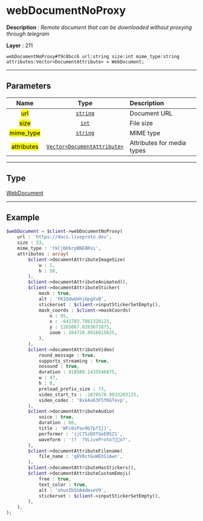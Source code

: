 # webDocumentNoProxy

**Description** : *Remote document that can be downloaded without proxying through telegram*

**Layer** : 211

```tl
webDocumentNoProxy#f9c8bcc6 url:string size:int mime_type:string attributes:Vector<DocumentAttribute> = WebDocument;
```

---

## Parameters

| Name | Type | Description |
| :---: | :---: | :--- |
| <mark>url</mark> | [`string`](type/string) | Document URL |
| <mark>size</mark> | [`int`](type/int) | File size |
| <mark>mime_type</mark> | [`string`](type/string) | MIME type |
| <mark>attributes</mark> | [`Vector<DocumentAttribute>`](type/DocumentAttribute) | Attributes for media types |

---

## Type

[WebDocument](type/WebDocument)

---

## Example

```php
$webDocument = $client->webDocumentNoProxy(
	url : 'https://docs.liveproto.dev',
	size : 53,
	mime_type : 'tkCj6KbrpBNE8Rsi',
	attributes : array(
		$client->documentAttributeImageSize(
			w : 1,
			h : 58,
		),
		$client->documentAttributeAnimated(),
		$client->documentAttributeSticker(
			mask : true,
			alt : 'FKIQdwUehjGpgXvB',
			stickerset : $client->inputStickerSetEmpty(),
			mask_coords : $client->maskCoords(
				n : 95,
				x : -641783.7861328125,
				y : 1265067.0263671875,
				zoom : 184728.8916015625,
			),
		),
		$client->documentAttributeVideo(
			round_message : true,
			supports_streaming : true,
			nosound : true,
			duration : 818509.1435546875,
			w : 47,
			h : 0,
			preload_prefix_size : 73,
			video_start_ts : -1870570.9033203125,
			video_codec : '8xkAu63F5fKGTevp',
		),
		$client->documentAttributeAudio(
			voice : true,
			duration : 66,
			title : 'WFc0zPav9b7pfIjJ',
			performer : 'ijC7SzDXTGeE05Z1',
			waveform : ')?	?VLiveProto?o?',
		),
		$client->documentAttributeFilename(
			file_name : 'q8V0ctGuWEXS1Awn',
		),
		$client->documentAttributeHasStickers(),
		$client->documentAttributeCustomEmoji(
			free : true,
			text_color : true,
			alt : 'ohunIb5UA4dmseV9',
			stickerset : $client->inputStickerSetEmpty(),
		),
	),
);
```